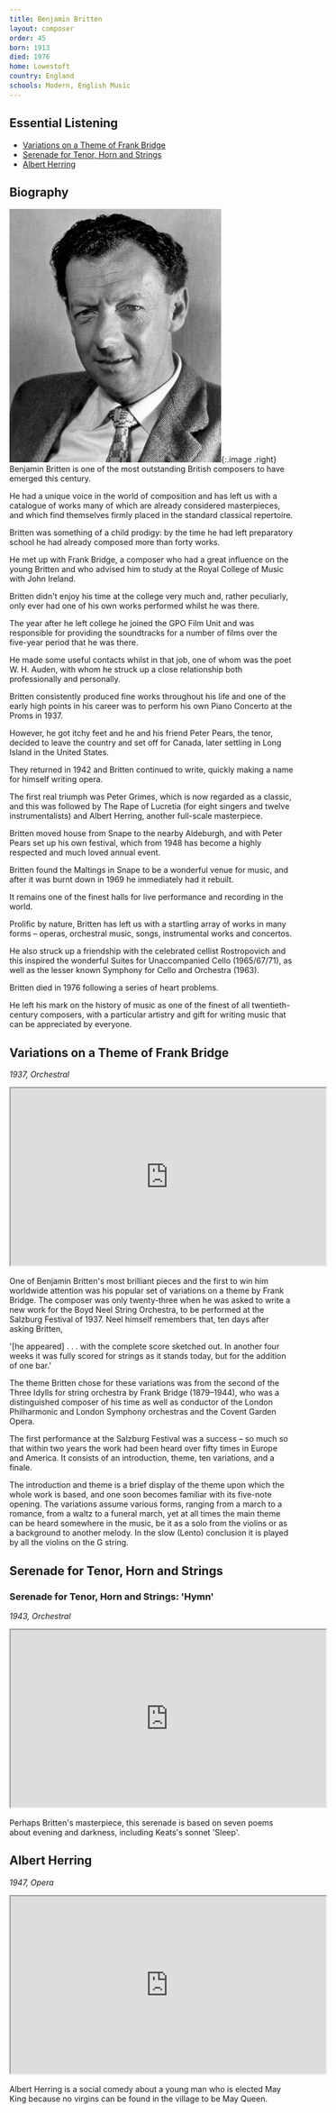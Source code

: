 ```yaml
---
title: Benjamin Britten
layout: composer
order: 45
born: 1913
died: 1976
home: Lowestoft
country: England
schools: Modern, English Music
---
```


## Essential Listening

- [Variations on a Theme of Frank Bridge](#variations-on-a-theme-of-frank-bridge)
- [Serenade for Tenor, Horn and Strings](#serenade-for-tenor-horn-and-strings)
- [Albert Herring](#albert-herring)

## Biography

![Benjamin Britten](/images/classical/45.jpg){:.image .right}
Benjamin Britten is one of the most outstanding British composers to have emerged this century.

He had a unique voice in the world of composition and has left us with a catalogue of works many of which are already considered masterpieces, and which find themselves firmly placed in the standard classical repertoire.

Britten was something of a child prodigy: by the time he had left preparatory school he had already composed more than forty works.

He met up with Frank Bridge, a composer who had a great influence on the young Britten and who advised him to study at the Royal College of Music with John Ireland.

Britten didn't enjoy his time at the college very much and, rather peculiarly, only ever had one of his own works performed whilst he was there.

The year after he left college he joined the GPO Film Unit and was responsible for providing the soundtracks for a number of films over the five-year period that he was there.

He made some useful contacts whilst in that job, one of whom was the poet W. H. Auden, with whom he struck up a close relationship both professionally and personally.

Britten consistently produced fine works throughout his life and one of the early high points in his career was to perform his own Piano Concerto at the Proms in 1937.

However, he got itchy feet and he and his friend Peter Pears, the tenor, decided to leave the country and set off for Canada, later settling in Long Island in the United States.

They returned in 1942 and Britten continued to write, quickly making a name for himself writing opera.

The first real triumph was Peter Grimes, which is now regarded as a classic, and this was followed by The Rape of Lucretia (for eight singers and twelve instrumentalists) and Albert Herring, another full-scale masterpiece.

Britten moved house from Snape to the nearby Aldeburgh, and with Peter Pears set up his own festival, which from 1948 has become a highly respected and much loved annual event.

Britten found the Maltings in Snape to be a wonderful venue for music, and after it was burnt down in 1969 he immediately had it rebuilt.

It remains one of the finest halls for live performance and recording in the world.

Prolific by nature, Britten has left us with a startling array of works in many forms – operas, orchestral music, songs, instrumental works and concertos.

He also struck up a friendship with the celebrated cellist Rostropovich and this inspired the wonderful Suites for Unaccompanied Cello (1965/67/71), as well as the lesser known Symphony for Cello and Orchestra (1963).

Britten died in 1976 following a series of heart problems.

He left his mark on the history of music as one of the finest of all twentieth-century composers, with a particular artistry and gift for writing music that can be appreciated by everyone.

## Variations on a Theme of Frank Bridge

_1937, Orchestral_

<div class='video-container'><iframe width='560' height='315' src='https://www.youtube.com/embed/zeyGDOLJUmM'  allowfullscreen></iframe></div>

One of Benjamin Britten's most brilliant pieces and the first to win him worldwide attention was his popular set of variations on a theme by Frank Bridge.  The composer was only twenty-three when he was asked to write a new work for the Boyd Neel String Orchestra, to be performed at the Salzburg Festival of 1937. Neel himself remembers that, ten days after asking Britten,

'[he appeared] . . . with the complete score sketched out. In another four weeks it was fully scored for strings as it stands today, but for the addition of one bar.'

The theme Britten chose for these variations was from the second of the Three Idylls for string orchestra by Frank Bridge (1879–1944), who was a distinguished composer of his time as well as conductor of the London Philharmonic and London Symphony orchestras and the Covent Garden Opera.

The first performance at the Salzburg Festival was a success – so much so that within two years the work had been heard over fifty times in Europe and America. It consists of an introduction, theme, ten variations, and a finale.

The introduction and theme is a brief display of the theme upon which the whole work is based, and one soon becomes familiar with its five-note opening. The variations assume various forms, ranging from a march to a romance, from a waltz to a funeral march, yet at all times the main theme can be heard somewhere in the music, be it as a solo from the violins or as a background to another melody. In the slow (Lento) conclusion it is played by all the violins on the G string.

## Serenade for Tenor, Horn and Strings
### Serenade for Tenor, Horn and Strings: 'Hymn'

_1943, Orchestral_

<div class='video-container'><iframe width='560' height='315' src='https://www.youtube.com/embed/PQ0ITqRBaE0?start=1062&end=1182'  allowfullscreen></iframe></div>

Perhaps Britten's masterpiece, this serenade is based on seven poems about evening and darkness, including Keats's sonnet 'Sleep'.

## Albert Herring

_1947, Opera_

<div class='video-container'><iframe width='560' height='315' src='https://www.youtube.com/embed/61BI1XT4NiU'  allowfullscreen></iframe></div>

Albert Herring is a social comedy about a young man who is elected May King because no virgins can be found in the village to be May Queen.
